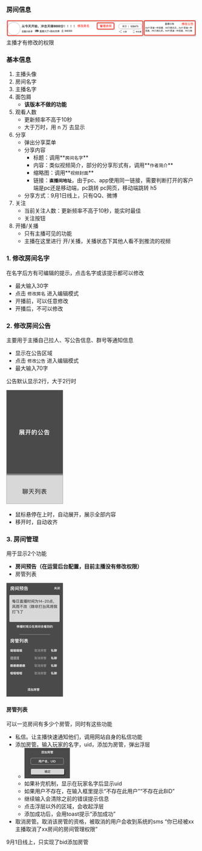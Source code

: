 ### 房间信息
![房间信息](img/roominfo.png)
主播才有修改的权限


### 基本信息
1. 主播头像
2. 房间名字
3. 主播名字
4. 面包屑
	* **该版本不做的功能**
5. 观看人数
	* 更新频率不高于10秒
	* 大于万时，用 n 万 去显示
6. 分享
	* 弹出分享菜单
	* 分享内容
		* 标题：调用**`房间名字`**
		* 内容：类似视频简介，部分的分享形式有，调用**`作者简介`**
		* 缩略图：调用**`视频封面`**
		* 链接：**`直播间地址`**，由于pc、app使用同一链接，需要判断打开的客户端是pc还是移动端，pc跳转 pc网页，移动端跳转 h5
	* 分享方式：9月1日线上，只有QQ、微博
7. 关注
	* 当前关注人数：更新频率不高于10秒，能实时最佳
	* 关注按钮
8. 开播/关播
	* 只有主播可见的功能
	* 主播在这里进行 开/关播，关播状态下其他人看不到推流的视频

### 1. 修改房间名字
在名字后方有可编辑的提示，点击名字或该提示都可以修改

* 最大输入30字
* 点击 `修改房名` 进入编辑模式
* 开播前，可以任意修改
* 开播后，不可以修改


### 2. 修改房间公告
主要用于主播自己拉人、写公告信息、群号等通知信息

* 显示在公告区域
* 点击 `修改公告` 进入编辑模式
* 最大输入70字

公告默认显示2行，大于2行时

![展开的公告](img/notice.png)

* 鼠标悬停在上时，自动展开，展示全部内容
* 移开时，自动收齐


### 3. 房间管理
用于显示2个功能

* **房间预告（在运营后台配置，目前主播没有修改权限）**
* 房管列表

![房间管理](img/roomadmin.png)

#### 房管列表
可以一览房间有多少个房管，同时有这些功能

* 私信。让主播快速通知他们，调用网站自身的私信功能
* 添加房管。输入玩家的名字，uid，添加为房管，弹出浮层
	* ![](img/addadmin.png)
	* 如果补完机制，显示在玩家名字后显示uid
	* 如果用户不存在，在输入框里提示“不存在此用户”“不存在此BID”
	* 继续输入会清除之前的错误提示信息
	* 点击浮层以外的区域，会收起浮层
	* 添加成功后，会用toast提示“添加成功”
* 取消房管。取消该房管的资格，被取消的用户会收到系统的sms “你已经被xx主播取消了xx房间的房间管理权限”

9月1日线上，只实现了bid添加房管